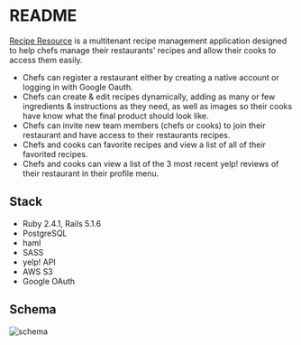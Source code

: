 # README

[Recipe Resource](https://reciperesource.herokuapp.com) is a multitenant recipe management application designed to help chefs manage their restaurants' recipes and allow their cooks to access them easily. 
* Chefs can register a restaurant either by creating a native account or logging in with Google Oauth. 
* Chefs can create & edit recipes dynamically, adding as many or few ingredients & instructions as they need, as well as images so their cooks have know what the final product should look like.
* Chefs can invite new team members (chefs or cooks) to join their restaurant and have access to their restaurants recipes.
* Chefs and cooks can favorite recipes and view a list of all of their favorited recipes.
* Chefs and cooks can view a list of the 3 most recent yelp! reviews of their restaurant in their profile menu.

## Stack
* Ruby 2.4.1, Rails 5.1.6
* PostgreSQL
* haml
* SASS
* yelp! API
* AWS S3
* Google OAuth

## Schema
![schema](https://i.imgur.com/m3Jg1ri.png)


